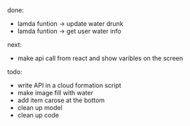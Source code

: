 done:
- lamda funtion -> update water drunk
- lamda funtion -> get user water info

next:
- make api call from react and show varibles on the screen



todo:
- write API in a cloud formation script
- make image fill with water
- add item carose at the bottom
- clean up model
- clean up code